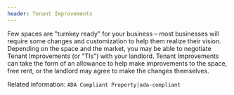 ```yaml
---
header: Tenant Improvements
---
```


Few spaces are "turnkey ready" for your business – most businesses will require some changes and customization to help them realize their vision. Depending on the space and the market, you may be able to negotiate Tenant Improvements (or "TIs") with your landlord. Tenant Improvements can take the form of an allowance to help make improvements to the space, free rent, or the landlord may agree to make the changes themselves.

Related information: `ADA Compliant Property|ada-compliant`
